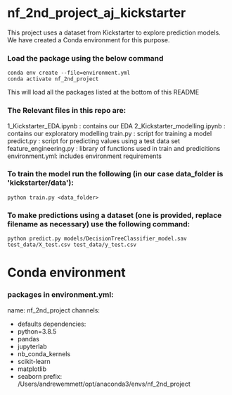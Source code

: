 # nf_2nd_project_aj_kickstarter
This project uses a dataset from Kickstarter to explore prediction models.
We have created a Conda environment for this purpose.

### Load the package using the below command
    conda env create --file=environment.yml
    conda activate nf_2nd_project
This will load all the packages listed at the bottom of this README

### The Relevant files in this repo are:
1_Kickstarter_EDA.ipynb : contains our EDA
2_Kickstarter_modelling.ipynb : contains our exploratory modelling
train.py : script for training a model
predict.py : script for predicting values using a test data set
feature_engineering.py : library of functions used in train and predicitions
environment.yml: includes environment requirements

### To train the model run the following (in our case data_folder is 'kickstarter/data'):
    python train.py <data_folder>

### To make predictions using a dataset (one is provided, replace filename as necessary) use the following command:
    python predict.py models/DecisionTreeClassifier_model.sav test_data/X_test.csv test_data/y_test.csv

# Conda environment
### packages in environment.yml:

name: nf_2nd_project
channels:
  - defaults
dependencies:
  - python=3.8.5
  - pandas
  - jupyterlab
  - nb_conda_kernels
  - scikit-learn
  - matplotlib
  - seaborn
prefix: /Users/andrewemmett/opt/anaconda3/envs/nf_2nd_project
